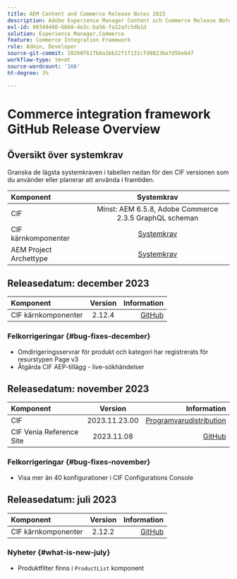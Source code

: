 ```yaml
---
title: AEM Content and Commerce Release Notes 2023
description: Adobe Experience Manager Content och Commerce Release Notes 2023.
exl-id: 00349400-6860-4e3c-ba56-fa12afc5db1d
solution: Experience Manager,Commerce
feature: Commerce Integration Framework
role: Admin, Developer
source-git-commit: 10268f617b8a1bb22f1f131cfd88236e7d5beb47
workflow-type: tm+mt
source-wordcount: '166'
ht-degree: 3%

---
```


# Commerce integration framework GitHub Release Overview

## Översikt över systemkrav

Granska de lägsta systemkraven i tabellen nedan för den CIF versionen som du använder eller planerar att använda i framtiden.

| Komponent | Systemkrav |
|:-------|:-----------------------------------------------------------------------------------------------:|
| CIF | Minst: AEM 6.5.8, Adobe Commerce 2.3.5 GraphQL scheman |
| CIF kärnkomponenter | [Systemkrav](https://github.com/adobe/aem-core-cif-components/blob/master/VERSIONS.md) |
| AEM Project Archettype | [Systemkrav](https://github.com/adobe/aem-project-archetype/blob/master/VERSIONS.md) |

## Releasedatum: december 2023

| Komponent | Version | Information |
|:-------|:-------:|-----------------------------------------------------------------------------------------------------------:|
| CIF kärnkomponenter | 2.12.4 | [GitHub](https://github.com/adobe/aem-core-cif-components/releases/tag/core-cif-components-reactor-2.12.4) |

### Felkorrigeringar {#bug-fixes-december}

* Omdirigeringsservrar för produkt och kategori har registrerats för resurstypen Page v3
* Åtgärda CIF AEP-tillägg - live-sökhändelser

## Releasedatum: november 2023

| Komponent | Version | Information |
|:-------|:-------------:|----------------------------------------------------------------------------------------------------------------------------------------------------------------------------------------------------------------------------------------------------:|
| CIF | 2023.11.23.00 | [Programvarudistribution](https://experience.adobe.com/#/downloads/content/software-distribution/en/aem.html?package=%2Fcontent%2Fsoftware-distribution%2Fen%2Fdetails.html%2Fcontent%2Fdam%2Faem%2Fpublic%2Faem-commerce-addon-65-2023.11.23.00.zip) |
| CIF Venia Reference Site | 2023.11.08 | [GitHub](https://github.com/adobe/aem-cif-guides-venia/releases/tag/venia-2023.11.08) |

### Felkorrigeringar {#bug-fixes-november}

* Visa mer än 40 konfigurationer i CIF Configurations Console

## Releasedatum: juli 2023

| Komponent | Version | Information |
|:-------|:-------:|--------------------------------------------------------------------------------------------------------------:|
| CIF kärnkomponenter | 2.12.2 | [GitHub](https://github.com/adobe/aem-core-cif-components/releases/tag/core-cif-components-reactor-2.12.2) |

### Nyheter {#what-is-new-july}

* Produktfilter finns i `ProductList` komponent

